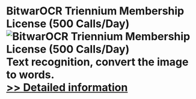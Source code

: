 # BitwarOCR Triennium Membership License (500 Calls/Day)<br />![BitwarOCR Triennium Membership License (500 Calls/Day)](https://mycommerce.akamaized.net/api/pimages/P300986669/BIG/300986669.PNG)<br />Text recognition, convert the image to words.<br />[>> Detailed information](https://secure.shareit.com/shareit/product.html?productid=300986669&affiliateid=200057808)